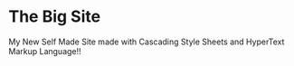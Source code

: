 # The Big Site

My New Self Made Site made with Cascading Style Sheets and HyperText Markup Language!!
